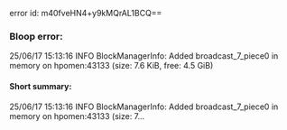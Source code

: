 error id: m40fveHN4+y9kMQrAL1BCQ==
### Bloop error:

25/06/17 15:13:16 INFO BlockManagerInfo: Added broadcast_7_piece0 in memory on hpomen:43133 (size: 7.6 KiB, free: 4.5 GiB)
#### Short summary: 

25/06/17 15:13:16 INFO BlockManagerInfo: Added broadcast_7_piece0 in memory on hpomen:43133 (size: 7...